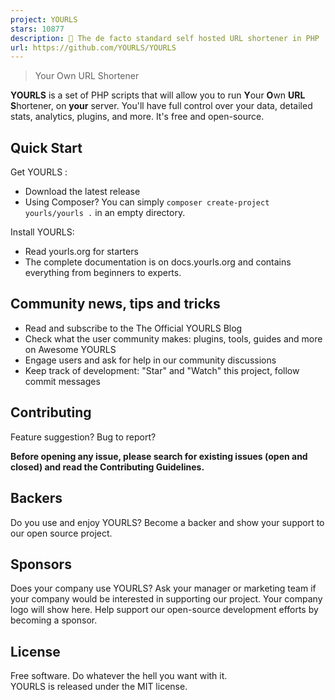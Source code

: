 ```yaml
---
project: YOURLS
stars: 10877
description: 🔗 The de facto standard self hosted URL shortener in PHP
url: https://github.com/YOURLS/YOURLS
---
```


> Your Own URL Shortener

**YOURLS** is a set of PHP scripts that will allow you to run **Y**our **O**wn **URL** **S**hortener, on **your** server. You'll have full control over your data, detailed stats, analytics, plugins, and more. It's free and open-source.

Quick Start
-----------

Get YOURLS :

-   Download the latest release
-   Using Composer? You can simply `composer create-project yourls/yourls .` in an empty directory.

Install YOURLS:

-   Read yourls.org for starters
-   The complete documentation is on docs.yourls.org and contains everything from beginners to experts.

Community news, tips and tricks
-------------------------------

-   Read and subscribe to the The Official YOURLS Blog
-   Check what the user community makes: plugins, tools, guides and more on Awesome YOURLS
-   Engage users and ask for help in our community discussions
-   Keep track of development: "Star" and "Watch" this project, follow commit messages

Contributing
------------

Feature suggestion? Bug to report?

**Before opening any issue, please search for existing issues (open and closed) and read the Contributing Guidelines.**

Backers
-------

Do you use and enjoy YOURLS? Become a backer and show your support to our open source project.

Sponsors
--------

Does your company use YOURLS? Ask your manager or marketing team if your company would be interested in supporting our project. Your company logo will show here. Help support our open-source development efforts by becoming a sponsor.

License
-------

Free software. Do whatever the hell you want with it.  
YOURLS is released under the MIT license.
